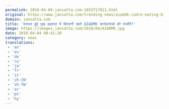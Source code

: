 ```yaml
---
permalink: 2018-04-04-jansatta.com-1853717011.html
original: https://www.jansatta.com/trending-news/aiadmk-cadre-eating-biryani-during-hunder-strike-in-vellore-goes-viral-cauvery-management-board-centre-modi/621125/
domain: jansatta.com
title: 'वायरल हुई भूख हड़ताल में बिरयानी खाते AIADMK कार्यकर्ताओं की तस्वीरें?'
image: https://images.jansatta.com/2018/04/AIADMK.jpg
date: 2018-04-04 08:41:20
category: news
translations: 
 - 'en'
 - 'es'
 - 'de'
 - 'ru'
 - 'ja'
 - 'fr'
 - 'it'
 - 'zh-CN'
 - 'zh-TW'
 - 'ar'
 - 'pt'
 - 'hy'
---
```


